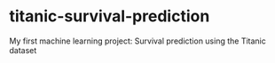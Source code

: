 # titanic-survival-prediction
My first machine learning project: Survival prediction using the Titanic dataset 
